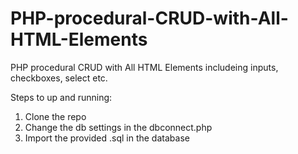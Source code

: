 # PHP-procedural-CRUD-with-All-HTML-Elements
PHP procedural CRUD with All HTML Elements includeing inputs, checkboxes, select etc.

Steps to up and running:
1. Clone the repo
2. Change the db settings in the dbconnect.php
3. Import the provided .sql in the database


